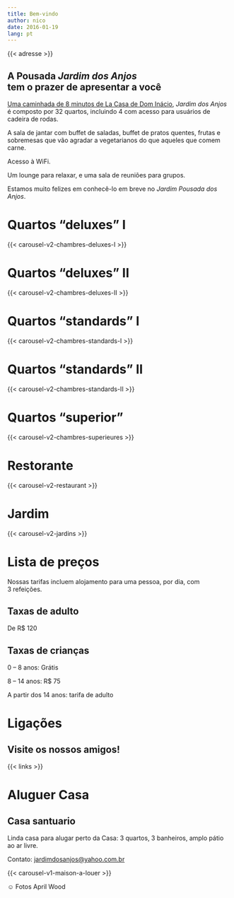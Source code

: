 ```yaml
---
title: Bem-vindo
author: nico
date: 2016-01-19
lang: pt
---
```


{{< adresse >}}

## A Pousada <i>Jardim dos Anjos</i><br />tem o prazer de apresentar a você

<a href="http://goo.gl/maps/i1L2U"><span class="domInacio">Uma caminhada de 8 minutos de La Casa de Dom Inácio</span></a>, <i>Jardim dos Anjos</i> é composto por 32 quartos, incluindo 4 com acesso para usuários de cadeira de rodas.

A sala de jantar com buffet de saladas, buffet de pratos quentes, frutas e sobremesas que vão agradar a vegetarianos do que aqueles que comem carne.

Acesso à WiFi.

Um lounge para relaxar, e uma sala de reuniões para grupos.

Estamos muito felizes em conhecê-lo em breve no <i>Jardim Pousada dos Anjos</i>.

<h1 id="photos_chambres_deluxes_I">Quartos “deluxes” I</h1>

{{< carousel-v2-chambres-deluxes-I >}}

<h1 id="photos_chambres_deluxes_II">Quartos “deluxes” II</h1>

{{< carousel-v2-chambres-deluxes-II >}}

<h1 id="photos_chambres_standards_I">Quartos “standards” I</h1>

{{< carousel-v2-chambres-standards-I >}}

<h1 id="photos_chambres_standards_II">Quartos “standards” II</h1>

{{< carousel-v2-chambres-standards-II >}}

<h1 id="photos_chambres_superieures">Quartos “superior”</h1>

{{< carousel-v2-chambres-superieures >}}


<h1 id="photos_restaurant">Restorante</h1>

{{< carousel-v2-restaurant >}}

<h1 id="photos_jardins">Jardim</h1>

{{< carousel-v2-jardins >}}

<!--
<h1 id="photos">Fotos</h1>

[metaslider id=92]

*Fotos: Pasha Antonov: <a href="http://www.pavelantonov.com">www.pavelantonov.com</a>
-->


# Lista de preços

Nossas tarifas incluem alojamento para uma pessoa, por dia, com 3 refeições.

## Taxas de adulto

De R$ 120

## Taxas de crianças

0 – 8 anos: Grátis<br />

8 – 14 anos: R$ 75<br />

A partir dos 14 anos: tarifa de adulto

<!--
<h1 id="testimony">Depoismentos</h1>
-->
<!-- Vide -->


# Ligações

## Visite os nossos amigos!

{{< links >}}


# Aluguer Casa

## Casa santuario

Linda casa para alugar perto da Casa: 3 quartos, 3 banheiros, amplo pátio ao ar livre.

Contato: <a href="mailto:jardimdosanjos@yahoo.com.br">jardimdosanjos@yahoo.com.br</a>

{{< carousel-v1-maison-a-louer >}}

☺ Fotos April Wood
